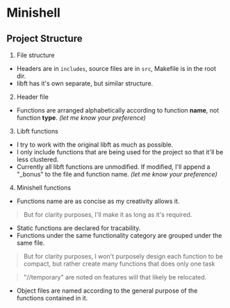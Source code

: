 # Minishell

## Project Structure
1. File structure
- Headers are in `includes`, source files are in `src`, Makefile is in the root dir.
- libft has it's own separate, but similar structure.
2. Header file
- Functions are arranged alphabetically according to function **name**, not function **type**. *(let me know your preference)*
3. Libft functions
- I try to work with the original libft as much as possible.
- I only include functions that are being used for the project so that it'll be less clustered.
- Currently all libft functions are unmodified. If modified, I'll append a "_bonus" to the file and function name. *(let me know your preference)*
4. Minishell functions
- Functions name are as concise as my creativity allows it.
> But for clarity purposes, I'll make it as long as it's required.
- Static functions are declared for tracability.
- Functions under the same functionality category are grouped under the same file.
> But for clarity purposes, I won't purposely design each function to be compact, but rather create many functions that does only one task

> "//temporary" are noted on features will that likely be relocated.
- Object files are named according to the general purpose of the functions contained in it.
